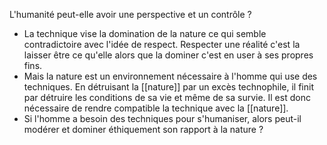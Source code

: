 L'humanité peut-elle avoir une perspective et un contrôle ?
- La technique vise la domination de la nature ce qui semble contradictoire avec l'idée de respect. Respecter une réalité c'est la laisser être ce qu'elle alors que la dominer c'est en user à ses propres fins.
- Mais la nature est un environnement nécessaire à l'homme qui use des techniques. En détruisant la [[nature]] par un excès technophile, il finit par détruire les conditions de sa vie et même de sa survie. Il est donc nécessaire de rendre compatible la technique avec la [[nature]].
- Si l'homme a besoin des techniques pour s'humaniser, alors peut-il modérer et dominer éthiquement son rapport à la nature ?